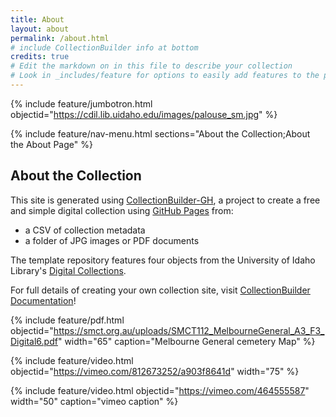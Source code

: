 ```yaml
---
title: About
layout: about
permalink: /about.html
# include CollectionBuilder info at bottom
credits: true
# Edit the markdown on in this file to describe your collection
# Look in _includes/feature for options to easily add features to the page
---
```


{% include feature/jumbotron.html objectid="https://cdil.lib.uidaho.edu/images/palouse_sm.jpg" %}

{% include feature/nav-menu.html sections="About the Collection;About the About Page" %}

## About the Collection

This site is generated using [CollectionBuilder-GH](https://collectionbuilding.github.io/gh/), a project to create a free and simple digital collection using [GitHub Pages](https://pages.github.com/) from: 

- a CSV of collection metadata
- a folder of JPG images or PDF documents

The template repository features four objects from the University of Idaho Library's [Digital Collections](https://www.lib.uidaho.edu/digital). 

For full details of creating your own collection site, visit [CollectionBuilder Documentation](https://collectionbuilder.github.io/cb-docs/)!

{% include feature/pdf.html objectid="https://smct.org.au/uploads/SMCT112_MelbourneGeneral_A3_F3_Digital6.pdf" width="65" caption="Melbourne General cemetery Map" %}

{% include feature/video.html objectid="https://vimeo.com/812673252/a903f8641d" width="75" %}

{% include feature/video.html objectid="https://vimeo.com/464555587" width="50" caption="vimeo caption" %}
